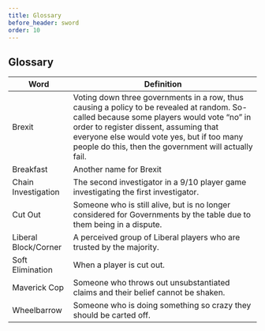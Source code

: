 ```yaml
---
title: Glossary
before_header: sword
order: 10
---
```

## Glossary

Word                 | Definition
----                 | -----------
Brexit               | Voting down three governments in a row, thus causing a policy to be revealed at random. So-called because some players would vote “no” in order to register dissent, assuming that everyone else would vote yes, but if too many people do this, then the government will actually fail.
Breakfast            | Another name for Brexit
Chain Investigation  | The second investigator in a 9/10 player game investigating the first investigator.
Cut Out              | Someone who is still alive, but is no longer considered for Governments by the table due to them being in a dispute.
Liberal Block/Corner | A perceived group of Liberal players who are trusted by the majority.
Soft Elimination     | When a player is cut out.
Maverick Cop         | Someone who throws out unsubstantiated claims and their belief cannot be shaken.
Wheelbarrow          | Someone who is doing something so crazy they should be carted off.
